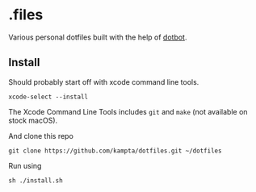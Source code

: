 # .files
Various personal dotfiles built with the help of [dotbot](https://github.com/anishathalye/dotbot).

## Install

Should probably start off with xcode command line tools.

    xcode-select --install

The Xcode Command Line Tools includes `git` and `make` (not available on stock macOS).

And clone this repo

    git clone https://github.com/kampta/dotfiles.git ~/dotfiles

Run using

    sh ./install.sh
